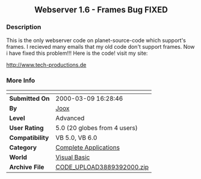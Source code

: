 ﻿<div align="center">

## Webserver 1\.6 \- Frames Bug FIXED


</div>

### Description

This is the only webserver code on planet-source-code which support's frames. I recieved many emails that my old code don't support frames. Now i have fixed this problem!!! Here is the code! visit my site:

http://www.tech-productions.de
 
### More Info
 


<span>             |<span>
---                |---
**Submitted On**   |2000-03-09 16:28:46
**By**             |[Joox](https://github.com/Planet-Source-Code/PSCIndex/blob/master/ByAuthor/joox.md)
**Level**          |Advanced
**User Rating**    |5.0 (20 globes from 4 users)
**Compatibility**  |VB 5\.0, VB 6\.0
**Category**       |[Complete Applications](https://github.com/Planet-Source-Code/PSCIndex/blob/master/ByCategory/complete-applications__1-27.md)
**World**          |[Visual Basic](https://github.com/Planet-Source-Code/PSCIndex/blob/master/ByWorld/visual-basic.md)
**Archive File**   |[CODE\_UPLOAD3889392000\.zip](https://github.com/Planet-Source-Code/joox-webserver-1-6-frames-bug-fixed__1-6500/archive/master.zip)








